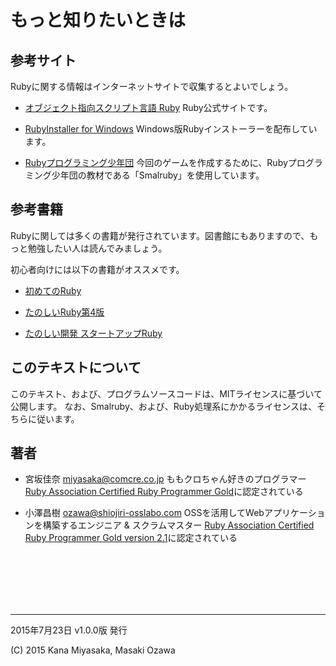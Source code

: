 # もっと知りたいときは

## 参考サイト
Rubyに関する情報はインターネットサイトで収集するとよいでしょう。

* [オブジェクト指向スクリプト言語 Ruby](https://www.ruby-lang.org/ja/)
  Ruby公式サイトです。

* [RubyInstaller for Windows](http://rubyinstaller.org/)
  Windows版Rubyインストーラーを配布しています。

* [Rubyプログラミング少年団](http://smalruby.jp/)
  今回のゲームを作成するために、Rubyプログラミング少年団の教材である「Smalruby」を使用しています。


## 参考書籍
Rubyに関しては多くの書籍が発行されています。図書館にもありますので、もっと勉強したい人は読んでみましょう。

初心者向けには以下の書籍がオススメです。

* [初めてのRuby](http://amzn.to/167adwY)

* [たのしいRuby第4版 ](http://amzn.to/1MnOjga)

* [たのしい開発 スタートアップRuby](http://amzn.to/1GBuf1K)


## このテキストについて
このテキスト、および、プログラムソースコードは、MITライセンスに基づいて公開します。
なお、Smalruby、および、Ruby処理系にかかるライセンスは、そちらに従います。


## 著者

* 宮坂佳奈
  <miyasaka@comcre.co.jp>
  ももクロちゃん好きのプログラマー  
  [Ruby Association Certified Ruby Programmer Gold](http://www.ruby.or.jp/ja/certification/examination/)に認定されている

* 小澤昌樹
  <ozawa@shiojiri-osslabo.com>
  OSSを活用してWebアプリケーションを構築するエンジニア & スクラムマスター
  [Ruby Association Certified Ruby Programmer Gold version 2.1](http://www.ruby.or.jp/ja/certification/examination/)に認定されている
  
<br /><br /><br /><br /><br />

---

2015年7月23日 v1.0.0版 発行

(C) 2015 Kana Miyasaka, Masaki Ozawa